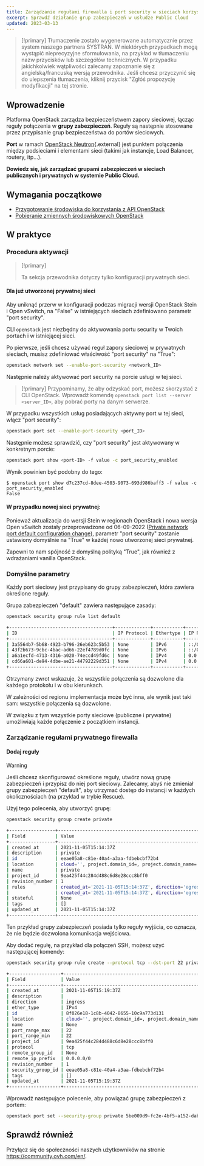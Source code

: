 ```yaml
---
title: Zarządzanie regułami firewalla i port security w sieciach korzystających OpenStack CLI
excerpt: Sprawdź działanie grup zabezpieczeń w usłudze Public Cloud
updated: 2023-03-13
---
```


> [!primary]
> Tłumaczenie zostało wygenerowane automatycznie przez system naszego partnera SYSTRAN. W niektórych przypadkach mogą wystąpić nieprecyzyjne sformułowania, na przykład w tłumaczeniu nazw przycisków lub szczegółów technicznych. W przypadku jakichkolwiek wątpliwości zalecamy zapoznanie się z angielską/francuską wersją przewodnika. Jeśli chcesz przyczynić się do ulepszenia tłumaczenia, kliknij przycisk "Zgłóś propozycję modyfikacji" na tej stronie.
> 

## Wprowadzenie

Platforma OpenStack zarządza bezpieczeństwem zapory sieciowej, łącząc reguły połączenia w **grupy zabezpieczeń**. Reguły są następnie stosowane przez przypisanie grup bezpieczeństwa do portów sieciowych.

**Port** w ramach [OpenStack Neutron](https://docs.openstack.org/neutron/latest/index.html){.external} jest punktem połączenia między podsieciami i elementami sieci (takimi jak instancje, Load Balancer, routery, itp...).

**Dowiedz się, jak zarządzać grupami zabezpieczeń w sieciach publicznych i prywatnych w systemie Public Cloud.**

## Wymagania początkowe

- [Przygotowanie środowiska do korzystania z API OpenStack](prepare_the_environment_for_using_the_openstack_api1.)
- [Pobieranie zmiennych środowiskowych OpenStack](loading_openstack_environment_variables1.)

## W praktyce

### Procedura aktywacji <a name="activation"></a>

> [!primary]
>
> Ta sekcja przewodnika dotyczy tylko konfiguracji prywatnych sieci.

#### Dla już utworzonej prywatnej sieci

Aby uniknąć przerw w konfiguracji podczas migracji wersji OpenStack Stein i Open vSwitch, na "False" w istniejących sieciach zdefiniowano parametr "port security".

CLI `openstack` jest niezbędny do aktywowania portu security w Twoich portach i w istniejącej sieci.

Po pierwsze, jeśli chcesz używać reguł zapory sieciowej w prywatnych sieciach, musisz zdefiniować właściwość "port security" na "True":

```bash
openstack network set --enable-port-security <network_ID>
```

Następnie należy aktywować port security na porcie usługi w tej sieci. 

> [!primary]
> Przypominamy, że aby odzyskać port, możesz skorzystać z CLI OpenStack. Wprowadź komendę `openstack port list --server <server_ID>`, aby pobrać porty na danym serwerze.
>

W przypadku wszystkich usług posiadających aktywny port w tej sieci, włącz "port security":

```bash
openstack port set --enable-port-security <port_ID>
```

Następnie możesz sprawdzić, czy "port security" jest aktywowany w konkretnym porcie:

```bash
openstack port show <port-ID> -f value -c port_security_enabled
```

Wynik powinien być podobny do tego:

```console
$ openstack port show d7c237cd-8dee-4503-9073-693d986baff3 -f value -c port_security_enabled
False
```

#### W przypadku nowej sieci prywatnej:

Ponieważ aktualizacja do wersji Stein w regionach OpenStack i nowa wersja Open vSwitch zostały przeprowadzone od 06-09-2022 ([Private network port default configuration change](https://public-cloud.status-ovhcloud.com/incidents/z6qq4bcvsn11)), parametr "port security" zostanie ustawiony domyślnie na "True" w każdej nowo utworzonej sieci prywatnej.

Zapewni to nam spójność z domyślną polityką "True", jak również z wdrażaniami vanilla OpenStack.

### Domyślne parametry

Każdy port sieciowy jest przypisany do grupy zabezpieczeń, która zawiera określone reguły.

Grupa zabezpieczeń "default" zawiera następujące zasady:

```bash
openstack security group rule list default

+--------------------------------------+-------------+-----------+-----------+------------+-----------------------+
| ID                                   | IP Protocol | Ethertype | IP Range  | Port Range | Remote Security Group |
+--------------------------------------+-------------+-----------+-----------+------------+-----------------------+
| 3a5564b7-5b68-4923-b796-26eb623c5b53 | None        | IPv6      | ::/0      |            | None                  |
| 43f2b673-9cbc-4bac-ad66-22ef4789d0fc | None        | IPv6      | ::/0      |            | None                  |
| a6a1ecfd-4713-4316-a020-74eccd49fd6c | None        | IPv4      | 0.0.0.0/0 |            | None                  |
| cd66a601-de94-4dbe-ae21-44792229d351 | None        | IPv4      | 0.0.0.0/0 |            | None                  |
+--------------------------------------+-------------+-----------+-----------+------------+-----------------------+
```

Otrzymany zwrot wskazuje, że wszystkie połączenia są dozwolone dla każdego protokołu i w obu kierunkach.

W zależności od regionu implementacja może być inna, ale wynik jest taki sam: wszystkie połączenia są dozwolone.

W związku z tym wszystkie porty sieciowe (publiczne i prywatne) umożliwiają każde połączenie z początkiem instancji.

### Zarządzanie regułami prywatnego firewalla

#### Dodaj reguły

> [!warning]
> Jeśli chcesz skonfigurować określone reguły, utwórz nową grupę zabezpieczeń i przypisz do niej port sieciowy. Zalecamy, abyś nie zmieniał grupy zabezpieczeń "default", aby utrzymać dostęp do instancji w każdych okolicznościach (na przykład w trybie Rescue).
>

Użyj tego polecenia, aby utworzyć grupę:

```bash
openstack security group create private

+-----------------+----------------------------------------------------------------------------------------------------------------------------------------------------------------------------+
| Field           | Value                                                                                                                                                                      |
+-----------------+----------------------------------------------------------------------------------------------------------------------------------------------------------------------------+
| created_at      | 2021-11-05T15:14:37Z                                                                                                                                                       |
| description     | private                                                                                                                                                                    |
| id              | eeae05a8-c81e-40a4-a3aa-fdbebcbf72b4                                                                                                                                       |
| location        | cloud='', project.domain_id=, project.domain_name='Default', project.id='9ea425f44c284d488c6d8e28ccc8bff0', project.name='3614264792735868', region_name='GRA11', zone=    |
| name            | private                                                                                                                                                                    |
| project_id      | 9ea425f44c284d488c6d8e28ccc8bff0                                                                                                                                           |
| revision_number | 1                                                                                                                                                                          |
| rules           | created_at='2021-11-05T15:14:37Z', direction='egress', ethertype='IPv4', id='54fae025-3439-4e45-8745-2ffe5b261f72', revision_number='1', updated_at='2021-11-05T15:14:37Z' |
|                 | created_at='2021-11-05T15:14:37Z', direction='egress', ethertype='IPv6', id='ad1aa507-79bd-434f-b674-221ef41d9ba6', revision_number='1', updated_at='2021-11-05T15:14:37Z' |
| stateful        | None                                                                                                                                                                       |
| tags            | []                                                                                                                                                                         |
| updated_at      | 2021-11-05T15:14:37Z                                                                                                                                                       |
+-----------------+----------------------------------------------------------------------------------------------------------------------------------------------------------------------------+
```

Ten przykład grupy zabezpieczeń posiada tylko reguły wyjścia, co oznacza, że nie będzie dozwolona komunikacja wejściowa.

Aby dodać regułę, na przykład dla połączeń SSH, możesz użyć następującej komendy:

```bash
openstack security group rule create --protocol tcp --dst-port 22 private

+-------------------+-------------------------------------------------------------------------------------------------------------------------------------------------------------------------+
| Field             | Value                                                                                                                                                                   |
+-------------------+-------------------------------------------------------------------------------------------------------------------------------------------------------------------------+
| created_at        | 2021-11-05T15:19:37Z                                                                                                                                                    |
| description       |                                                                                                                                                                         |
| direction         | ingress                                                                                                                                                                 |
| ether_type        | IPv4                                                                                                                                                                    |
| id                | 8f026e18-1c8b-4042-8655-10c9a773d131                                                                                                                                    |
| location          | cloud='', project.domain_id=, project.domain_name='Default', project.id='9ea425f44c284d488c6d8e28ccc8bff0', project.name='3614264792735868', region_name='GRA11', zone= |
| name              | None                                                                                                                                                                    |
| port_range_max    | 22                                                                                                                                                                      |
| port_range_min    | 22                                                                                                                                                                      |
| project_id        | 9ea425f44c284d488c6d8e28ccc8bff0                                                                                                                                        |
| protocol          | tcp                                                                                                                                                                     |
| remote_group_id   | None                                                                                                                                                                    |
| remote_ip_prefix  | 0.0.0.0/0                                                                                                                                                               |
| revision_number   | 1                                                                                                                                                                       |
| security_group_id | eeae05a8-c81e-40a4-a3aa-fdbebcbf72b4                                                                                                                                    |
| tags              | []                                                                                                                                                                      |
| updated_at        | 2021-11-05T15:19:37Z                                                                                                                                                    |
+-------------------+-------------------------------------------------------------------------------------------------------------------------------------------------------------------------+
```

Wprowadź następujące polecenie, aby powiązać grupę zabezpieczeń z portem:

```bash
openstack port set --security-group private 5be009d9-fc2e-4bf5-a152-dab52614b02d
```

## Sprawdź również

Przyłącz się do społeczności naszych użytkowników na stronie <https://community.ovh.com/en/>.
